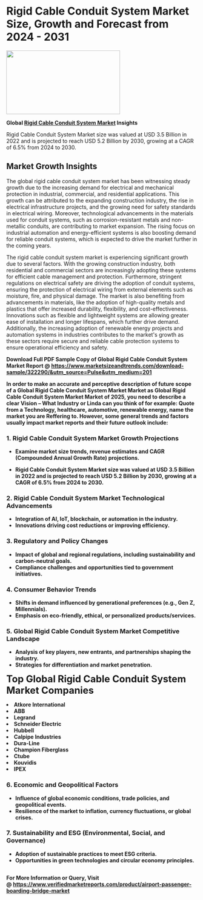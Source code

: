 <H1>Rigid Cable Conduit System Market Size, Growth and Forecast from 2024 - 2031</H1><img class="aligncenter size-medium wp-image-584254" src="https://thirdeyenews.in/wp-content/uploads/2024/09/Global-Market-Research-300x168.jpeg" alt="" width="300" height="168" /><p><strong>Global&nbsp;<a href="https://www.marketsizeandtrends.com/download-sample/322290/&amp;utm_source=Pulse&amp;utm_medium=201">Rigid Cable Conduit System Market</a> Insights</strong></p><p>Rigid Cable Conduit System Market size was valued at USD 3.5 Billion in 2022 and is projected to reach USD 5.2 Billion by 2030, growing at a CAGR of 6.5% from 2024 to 2030.</p><p><h2>Market Growth Insights</h2> <p>The global rigid cable conduit system market has been witnessing steady growth due to the increasing demand for electrical and mechanical protection in industrial, commercial, and residential applications. This growth can be attributed to the expanding construction industry, the rise in electrical infrastructure projects, and the growing need for safety standards in electrical wiring. Moreover, technological advancements in the materials used for conduit systems, such as corrosion-resistant metals and non-metallic conduits, are contributing to market expansion. The rising focus on industrial automation and energy-efficient systems is also boosting demand for reliable conduit systems, which is expected to drive the market further in the coming years.</p> <p><strong></strong></p> <p>The rigid cable conduit system market is experiencing significant growth due to several factors. With the growing construction industry, both residential and commercial sectors are increasingly adopting these systems for efficient cable management and protection. Furthermore, stringent regulations on electrical safety are driving the adoption of conduit systems, ensuring the protection of electrical wiring from external elements such as moisture, fire, and physical damage. The market is also benefiting from advancements in materials, like the adoption of high-quality metals and plastics that offer increased durability, flexibility, and cost-effectiveness. Innovations such as flexible and lightweight systems are allowing greater ease of installation and longer lifespans, which further drive demand. Additionally, the increasing adoption of renewable energy projects and automation systems in industries contributes to the market's growth as these sectors require secure and reliable cable protection systems to ensure operational efficiency and safety.</p> <p><strong></p><p><span class=""><strong>Download Full PDF Sample Copy of Global Rigid Cable Conduit System Market Report</strong> @ <a href="https://www.marketsizeandtrends.com/download-sample/322290/&amp;utm_source=Pulse&amp;utm_medium=201" target="_blank">https://www.marketsizeandtrends.com/download-sample/322290/&amp;utm_source=Pulse&amp;utm_medium=201</a></span></p><p>In order to make an accurate and perceptive description of future scope of a Global&nbsp;Rigid Cable Conduit System Market Market as Global&nbsp;Rigid Cable Conduit System Market Market of 2025, you need to describe a clear Vision &ndash; What Industry or Linda can you think of for example: Quote from a Technology, healthcare, automotive, renewable energy, name the market you are Reffering to. However, some general trends and factors usually impact market reports and their future outlook include:</p><h3>1.&nbsp;<strong>Rigid Cable Conduit System Market Growth Projections</strong></h3><ul><li>Examine market size trends, revenue estimates and CAGR (Compounded Annual Growth Rate) projections.</li><li><p>Rigid Cable Conduit System Market size was valued at USD 3.5 Billion in 2022 and is projected to reach USD 5.2 Billion by 2030, growing at a CAGR of 6.5% from 2024 to 2030.</p></li></ul><h3>2.&nbsp;<strong>Rigid Cable Conduit System Market Technological Advancements</strong></h3><ul><li>Integration of AI, IoT, blockchain, or automation in the industry.</li><li>Innovations driving cost reductions or improving efficiency.</li></ul><h3>3.&nbsp;<strong>Regulatory and Policy Changes</strong></h3><ul><li>Impact of global and regional regulations, including sustainability and carbon-neutral goals.</li><li>Compliance challenges and opportunities tied to government initiatives.</li></ul><h3>4.&nbsp;<strong>Consumer Behavior Trends</strong></h3><ul><li>Shifts in demand influenced by generational preferences (e.g., Gen Z, Millennials).</li><li>Emphasis on eco-friendly, ethical, or personalized products/services.</li></ul><h3>5.&nbsp;<strong>Global Rigid Cable Conduit System Market Competitive Landscape</strong></h3><ul><li>Analysis of key players, new entrants, and partnerships shaping the industry.</li><li>Strategies for differentiation and market penetration.</li></ul><p data-pm-slice="1 1 []"><span style="color: inherit; font-family: inherit; font-size: 25px;">Top Global Rigid Cable Conduit System Market Companies</span></p><div class="" data-test-id=""><p><li>Atkore International</li><li> ABB</li><li> Legrand</li><li> Schneider Electric</li><li> Hubbell</li><li> Calpipe Industries</li><li> Dura-Line</li><li> Champion Fiberglass</li><li> Ctube</li><li> Kouvidis</li><li> IPEX</li></p></div><h3>6.&nbsp;<strong>Economic and Geopolitical Factors</strong></h3><ul><li>Influence of global economic conditions, trade policies, and geopolitical events.</li><li>Resilience of the market to inflation, currency fluctuations, or global crises.</li></ul><h3>7.&nbsp;<strong>Sustainability and ESG (Environmental, Social, and Governance)</strong></h3><ul><li>Adoption of sustainable practices to meet ESG criteria.</li><li>Opportunities in green technologies and circular economy principles.</li></ul><h2><strong style="font-size: 14px;">For More Information or Query, Visit @&nbsp;</strong><a style="background-color: #ffffff; font-size: 14px;" href="https://www.marketsizeandtrends.com/report/rigid-cable-conduit-system-market/" target="_blank">https://www.verifiedmarketreports.com/product/airport-passenger-boarding-bridge-market</a></h2>
